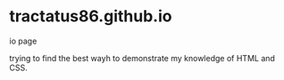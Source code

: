 # tractatus86.github.io
io page

trying to find the best wayh to demonstrate my knowledge of HTML and CSS. 
